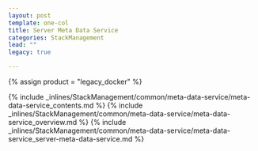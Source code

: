 ```yaml
---
layout: post
template: one-col
title: Server Meta Data Service
categories: StackManagement
lead: ""
legacy: true

---
```

{% assign product = "legacy_docker" %}

{% include _inlines/StackManagement/common/meta-data-service/meta-data-service_contents.md %}
{% include _inlines/StackManagement/common/meta-data-service/meta-data-service_overview.md %}
{% include _inlines/StackManagement/common/meta-data-service/meta-data-service_server-meta-data-service.md %}
